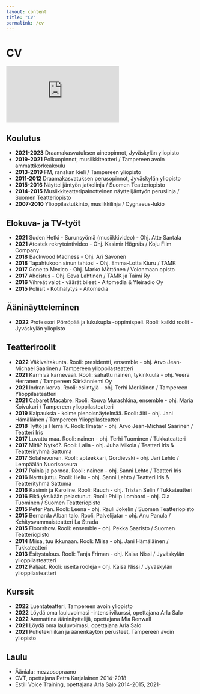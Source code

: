 ```yaml
---
layout: content
title: "CV"
permalink: /cv
---
```

# CV

<!-- <iframe class="showreel" src="https://www.youtube.com/embed/98BxLvTSQhU" title="YouTube video player" frameborder="0" allow="accelerometer; autoplay; clipboard-write; encrypted-media; gyroscope; picture-in-picture" allowfullscreen> </iframe> -->
<iframe class="showreel" src="https://www.youtube.com/embed/98BxLvTSQhU" frameborder="0" allow="gyroscope" allowfullscreen></iframe>

## Koulutus
* **2021-2023** Draamakasvatuksen aineopinnot, Jyväskylän yliopisto
* **2019-2021** Polkuopinnot, musiikkiteatteri / Tampereen avoin ammattikorkeakoulu
* **2013-2019** FM, ranskan kieli / Tampereen yliopisto
* **2011-2012** Draamakasvatuksen perusopinnot, Jyväskylän yliopisto
* **2015-2016** Näyttelijäntyön jatkolinja / Suomen Teatteriopisto
* **2014-2015** Musiikkiteatteripainotteinen näyttelijäntyön peruslinja / Suomen Teatteriopisto
* **2007-2010** Ylioppilastutkinto, musiikkilinja / Cygnaeus-lukio

## Elokuva- ja TV-työt
* **2021** Suden Hetki - Surunsyömä (musiikkivideo) - Ohj. Atte Santala
* **2021** Atostek rekrytointivideo - Ohj. Kasimir Högnäs / Koju Film Company
* **2018** Backwood Madness - Ohj. Ari Savonen
* **2018** Tapahtukoon sinun tahtosi - Ohj. Emma-Lotta Kiuru / TAMK
* **2017** Gone to Mexico - Ohj. Marko Möttönen / Voionmaan opisto
* **2017** Ahdistus - Ohj. Eeva Lahtinen / TAMK ja Taimi Ry
* **2016** Vihreät valot - väärät bileet - Aitomedia & Yleiradio Oy
* **2015** Poliisit - Kotihälytys - Aitomedia

## Ääninäytteleminen
* **2022** Professori Pörröpää ja lukukupla -oppimispeli. Rooli: kaikki roolit - Jyväskylän yliopisto

## Teatteriroolit
* **2022** Väkivaltakunta. Rooli: presidentti, ensemble - ohj. Arvo Jean-Michael Saarinen / Tampereen ylioppilasteatteri
* **2021** Karmiva karnevaali. Rooli: sahattu nainen, tykinkuula - ohj. Veera Herranen / Tampereen Särkänniemi Oy
* **2021** Indran korva. Rooli: esiintyjä - ohj. Terhi Meriläinen / Tampereen Ylioppilasteatteri
* **2021** Cabaret Macabre. Rooli: Rouva Murashkina, ensemble - ohj. Maria Koivukari / Tampereen ylioppilasteatteri
* **2019** Kaipauksia - kolme pienoisnäytelmää. Rooli: äiti - ohj. Jani Hämäläinen / Tampereen Ylioppilasteatteri
* **2018** Tyttö ja Herra K. Rooli: Ilmatar - ohj. Arvo Jean-Michael Saarinen / Teatteri Iris
* **2017** Luvattu maa. Rooli: nainen - ohj. Terhi Tuominen / Tukkateatteri
* **2017** Mitä? Nytkö?. Rooli: Laila - ohj. Juha Mikola / Teatteri Iris & Teatteriryhmä Sattuma
* **2017** Sotahevonen. Rooli: apteekkari, Gordievski - ohj. Jari Lehto / Lempäälän Nuorisoseura
* **2017** Painia ja pornoa. Rooli: nainen - ohj. Sanni Lehto / Teatteri Iris
* **2016** Narttujuttu. Rooli: Hellu - ohj. Sanni Lehto / Teatteri Iris & Teatterityhmä Sattuma
* **2016** Kasimir ja Karoline. Rooli: Rauch - ohj. Tristan Selin / Tukkateatteri
* **2016** Eikä yksikään pelastunut. Rooli: Philip Lombard - ohj. Ola Tuominen / Suomen Teatteriopisto
* **2015** Peter Pan. Rooli: Leena - ohj. Rauli Jokelin / Suomen Teatteriopisto
* **2015** Bernarda Alban talo. Rooli: Palvelijatar - ohj. Anu Panula / Kehitysvammaisteatteri La Strada
* **2015** Floorshow. Rooli: ensemble - ohj. Pekka Saaristo / Suomen Teatteriopisto
* **2014** Miisa, tuu ikkunaan. Rooli: Miisa - ohj. Jani Hämäläinen / Tukkateatteri
* **2013** Esitystalous. Rooli: Tanja Friman - ohj. Kaisa Nissi / Jyväskylän ylioppilasteatteri
* **2012** Paljaat. Rooli: useita rooleja - ohj. Kaisa Nissi / Jyväskylän ylioppilasteatteri

## Kurssit
* **2022** Luentateatteri, Tampereen avoin yliopisto
* **2022** Löydä oma lauluvoimasi -intensiivikurssi, opettajana Arla Salo
* **2022** Ammattina ääninäyttelijä, opettajana Mia Renwall
* **2021** Löydä oma lauluvoimasi, opettajana Arla Salo
* **2021** Puhetekniikan ja äänenkäytön perusteet, Tampereen avoin yliopisto

## Laulu
* Ääniala: mezzosopraano
* CVT, opettajana Petra Karjalainen 2014-2018
* Estill Voice Training, opettajana Arla Salo 2014-2015, 2021-